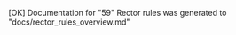
 [OK] Documentation for "59" Rector rules was generated to                      
      "docs/rector_rules_overview.md"                                           

